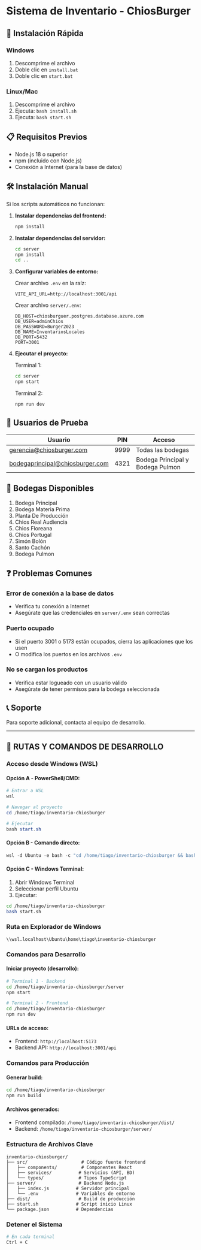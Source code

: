# Sistema de Inventario - ChiosBurger

## 🚀 Instalación Rápida

### Windows
1. Descomprime el archivo
2. Doble clic en `install.bat`
3. Doble clic en `start.bat`

### Linux/Mac
1. Descomprime el archivo
2. Ejecuta: `bash install.sh`
3. Ejecuta: `bash start.sh`

## 📋 Requisitos Previos

- Node.js 18 o superior
- npm (incluido con Node.js)
- Conexión a Internet (para la base de datos)

## 🛠️ Instalación Manual

Si los scripts automáticos no funcionan:

1. **Instalar dependencias del frontend:**
   ```bash
   npm install
   ```

2. **Instalar dependencias del servidor:**
   ```bash
   cd server
   npm install
   cd ..
   ```

3. **Configurar variables de entorno:**

   Crear archivo `.env` en la raíz:
   ```
   VITE_API_URL=http://localhost:3001/api
   ```

   Crear archivo `server/.env`:
   ```
   DB_HOST=chiosburguer.postgres.database.azure.com
   DB_USER=adminChios
   DB_PASSWORD=Burger2023
   DB_NAME=InventariosLocales
   DB_PORT=5432
   PORT=3001
   ```

4. **Ejecutar el proyecto:**

   Terminal 1:
   ```bash
   cd server
   npm start
   ```

   Terminal 2:
   ```bash
   npm run dev
   ```

## 👤 Usuarios de Prueba

| Usuario | PIN | Acceso |
|---------|-----|--------|
| gerencia@chiosburger.com | 9999 | Todas las bodegas |
| bodegaprincipal@chiosburger.com | 4321 | Bodega Principal y Bodega Pulmon |

## 🏢 Bodegas Disponibles

1. Bodega Principal
2. Bodega Materia Prima
3. Planta De Producción
4. Chios Real Audiencia
5. Chios Floreana
6. Chios Portugal
7. Simón Bolón
8. Santo Cachón
9. Bodega Pulmon

## ❓ Problemas Comunes

### Error de conexión a la base de datos
- Verifica tu conexión a Internet
- Asegúrate que las credenciales en `server/.env` sean correctas

### Puerto ocupado
- Si el puerto 3001 o 5173 están ocupados, cierra las aplicaciones que los usen
- O modifica los puertos en los archivos `.env`

### No se cargan los productos
- Verifica estar logueado con un usuario válido
- Asegúrate de tener permisos para la bodega seleccionada

## 📞 Soporte

Para soporte adicional, contacta al equipo de desarrollo.

---

## 🔧 RUTAS Y COMANDOS DE DESARROLLO

### **Acceso desde Windows (WSL)**

#### **Opción A - PowerShell/CMD:**
```powershell
# Entrar a WSL
wsl

# Navegar al proyecto
cd /home/tiago/inventario-chiosburger

# Ejecutar
bash start.sh
```

#### **Opción B - Comando directo:**
```powershell
wsl -d Ubuntu -e bash -c "cd /home/tiago/inventario-chiosburger && bash start.sh"
```

#### **Opción C - Windows Terminal:**
1. Abrir Windows Terminal
2. Seleccionar perfil Ubuntu
3. Ejecutar:
```bash
cd /home/tiago/inventario-chiosburger
bash start.sh
```

### **Ruta en Explorador de Windows**
```
\\wsl.localhost\Ubuntu\home\tiago\inventario-chiosburger
```

### **Comandos para Desarrollo**

#### **Iniciar proyecto (desarrollo):**
```bash
# Terminal 1 - Backend
cd /home/tiago/inventario-chiosburger/server
npm start

# Terminal 2 - Frontend
cd /home/tiago/inventario-chiosburger
npm run dev
```

#### **URLs de acceso:**
- Frontend: `http://localhost:5173`
- Backend API: `http://localhost:3001/api`

### **Comandos para Producción**

#### **Generar build:**
```bash
cd /home/tiago/inventario-chiosburger
npm run build
```

#### **Archivos generados:**
- Frontend compilado: `/home/tiago/inventario-chiosburger/dist/`
- Backend: `/home/tiago/inventario-chiosburger/server/`

### **Estructura de Archivos Clave**
```
inventario-chiosburger/
├── src/                    # Código fuente frontend
│   ├── components/         # Componentes React
│   ├── services/          # Servicios (API, BD)
│   └── types/             # Tipos TypeScript
├── server/                # Backend Node.js
│   ├── index.js          # Servidor principal
│   └── .env              # Variables de entorno
├── dist/                  # Build de producción
├── start.sh              # Script inicio Linux
└── package.json          # Dependencias
```

### **Detener el Sistema**
```bash
# En cada terminal
Ctrl + C
```